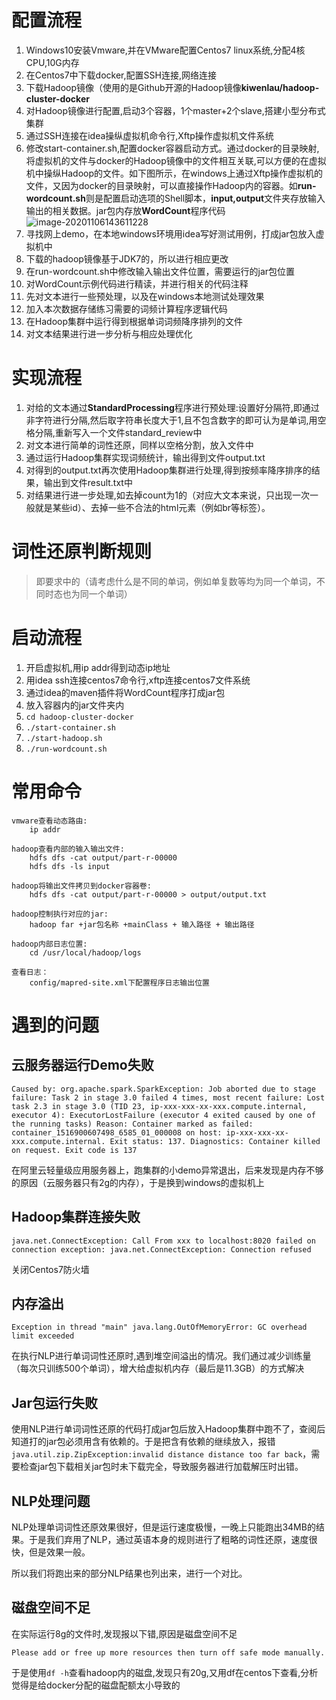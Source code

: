 # 配置流程

1.  Windows10安装Vmware,并在VMware配置Centos7 linux系统,分配4核CPU,10G内存
2. 在Centos7中下载docker,配置SSH连接,网络连接
3. 下载Hadoop镜像（使用的是Github开源的Hadoop镜像**kiwenlau/hadoop-cluster-docker** 
4.  对Hadoop镜像进行配置,启动3个容器，1个master+2个slave,搭建小型分布式集群
5.  通过SSH连接在idea操纵虚拟机命令行,Xftp操作虚拟机文件系统
6.  修改start-container.sh,配置docker容器启动方式。通过docker的目录映射,将虚拟机的文件与docker的Hadoop镜像中的文件相互关联,可以方便的在虚拟机中操纵Hadoop的文件。如下图所示，在windows上通过Xftp操作虚拟机的文件，又因为docker的目录映射，可以直接操作Hadoop内的容器。如**run-wordcount.sh**则是配置启动选项的Shell脚本，**input,output**文件夹存放输入输出的相关数据。jar包内存放**WordCount**程序代码
 ![image-20201106143611228](https://tongji4m3.oss-cn-beijing.aliyuncs.com/image-20201106143611228.png)
8.  寻找网上demo，在本地windows环境用idea写好测试用例，打成jar包放入虚拟机中
9.  下载的hadoop镜像基于JDK7的，所以进行相应更改
10.  在run-wordcount.sh中修改输入输出文件位置，需要运行的jar包位置
11.  对WordCount示例代码进行精读，并进行相关的代码注释
11.  先对文本进行一些预处理，以及在windows本地测试处理效果
12.  加入本次数据存储练习需要的词频计算程序逻辑代码
13.  在Hadoop集群中运行得到根据单词词频降序排列的文件
14.  对文本结果进行进一步分析与相应处理优化





# 实现流程

1. 对给的文本通过**StandardProcessing**程序进行预处理:设置好分隔符,即通过非字符进行分隔,然后取字符串长度大于1,且不包含数字的即可认为是单词,用空格分隔,重新写入一个文件standard_review中
2. 对文本进行简单的词性还原，同样以空格分割，放入文件中
3. 通过运行Hadoop集群实现词频统计，输出得到文件output.txt
4. 对得到的output.txt再次使用Hadoop集群进行处理,得到按频率降序排序的结果，输出到文件result.txt中
5. 对结果进行进一步处理,如去掉count为1的（对应大文本来说，只出现一次一般就是某些id）、去掉一些不合法的html元素（例如br等标签）。



# 词性还原判断规则

> 即要求中的（请考虑什么是不同的单词，例如单复数等均为同一个单词，不同时态也为同一个单词）



# 启动流程

1. 开启虚拟机,用ip addr得到动态ip地址
2. 用idea ssh连接centos7命令行,xftp连接centos7文件系统
3. 通过idea的maven插件将WordCount程序打成jar包
4. 放入容器内的jar文件夹内
5. `cd hadoop-cluster-docker`
6. `./start-container.sh`
7. `./start-hadoop.sh`
8. `./run-wordcount.sh`



# 常用命令

```
vmware查看动态路由:
	ip addr

hadoop查看内部的输入输出文件:
    hdfs dfs -cat output/part-r-00000
    hdfs dfs -ls input

hadoop将输出文件拷贝到docker容器卷:
	hdfs dfs -cat output/part-r-00000 > output/output.txt
	
hadoop控制执行对应的jar:
	hadoop far +jar包名称 +mainClass + 输入路径 + 输出路径

hadoop内部日志位置:
	cd /usr/local/hadoop/logs
	
查看日志：
	config/mapred-site.xml下配置程序日志输出位置
```







# 遇到的问题

## 云服务器运行Demo失败

```
Caused by: org.apache.spark.SparkException: Job aborted due to stage failure: Task 2 in stage 3.0 failed 4 times, most recent failure: Lost task 2.3 in stage 3.0 (TID 23, ip-xxx-xxx-xx-xxx.compute.internal, executor 4): ExecutorLostFailure (executor 4 exited caused by one of the running tasks) Reason: Container marked as failed: container_1516900607498_6585_01_000008 on host: ip-xxx-xxx-xx-xxx.compute.internal. Exit status: 137. Diagnostics: Container killed on request. Exit code is 137
```

在阿里云轻量级应用服务器上，跑集群的小demo异常退出，后来发现是内存不够的原因（云服务器只有2g的内存），于是换到windows的虚拟机上

## Hadoop集群连接失败

```
java.net.ConnectException: Call From xxx to localhost:8020 failed on connection exception: java.net.ConnectException: Connection refused
```

关闭Centos7防火墙

## 内存溢出

```
Exception in thread "main" java.lang.OutOfMemoryError: GC overhead limit exceeded
```

在执行NLP进行单词词性还原时,遇到堆空间溢出的情况。我们通过减少训练量（每次只训练500个单词），增大给虚拟机内存（最后是11.3GB）的方式解决



## Jar包运行失败

使用NLP进行单词词性还原的代码打成jar包后放入Hadoop集群中跑不了，查阅后知道打的jar包必须用含有依赖的。于是把含有依赖的继续放入，报错`java.util.zip.ZipException:invalid distance distance too far back`，需要检查jar包下载相关jar包时未下载完全，导致服务器进行加载解压时出错。

## NLP处理问题

NLP处理单词词性还原效果很好，但是运行速度极慢，一晚上只能跑出34MB的结果。于是我们弃用了NLP，通过英语本身的规则进行了粗略的词性还原，速度很快，但是效果一般。

所以我们将跑出来的部分NLP结果也列出来，进行一个对比。

## 磁盘空间不足

在实际运行8g的文件时,发现报以下错,原因是磁盘空间不足

```
Please add or free up more resources then turn off safe mode manually.
```

于是使用`df -h`查看hadoop内的磁盘,发现只有20g,又用df在centos下查看,分析觉得是给docker分配的磁盘配额太小导致的